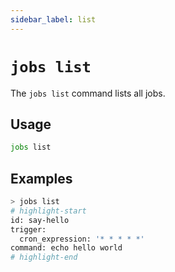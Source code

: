 ```yaml
---
sidebar_label: list
---
```


# `jobs list`

The `jobs list` command lists all jobs.

## Usage

```bash
jobs list
```

## Examples

```bash
> jobs list
# highlight-start
​id: say-hello
​trigger:
​  cron_expression: '* * * * *'
​command: echo hello world
# highlight-end
```
